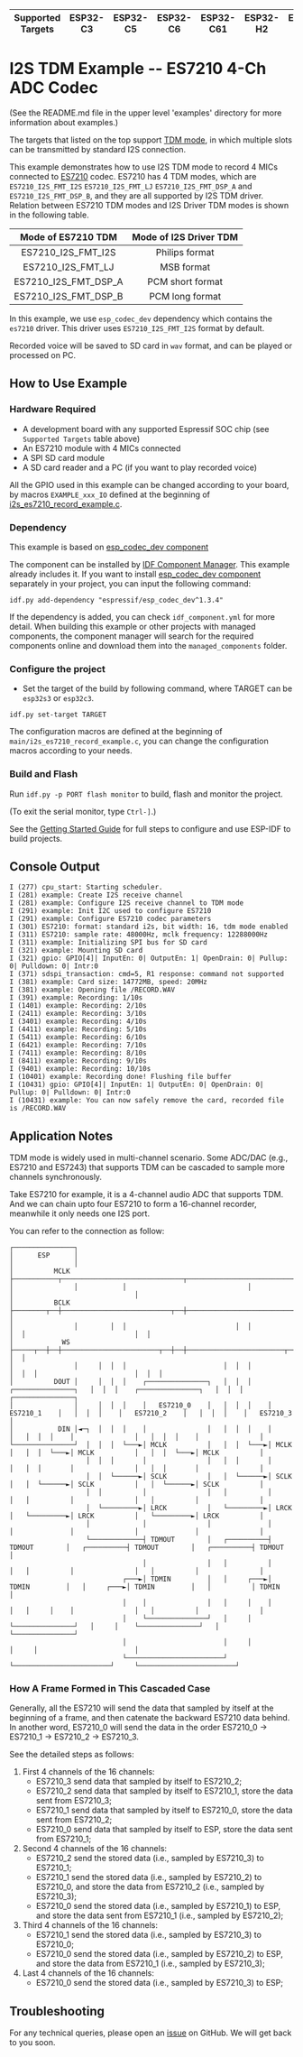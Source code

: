 | Supported Targets | ESP32-C3 | ESP32-C5 | ESP32-C6 | ESP32-C61 | ESP32-H2 | ESP32-H4 | ESP32-P4 | ESP32-S3 |
| ----------------- | -------- | -------- | -------- | --------- | -------- | -------- | -------- | -------- |

# I2S TDM Example -- ES7210 4-Ch ADC Codec

(See the README.md file in the upper level 'examples' directory for more information about examples.)

The targets that listed on the top support [TDM mode](https://docs.espressif.com/projects/esp-idf/en/latest/esp32s3/api-reference/peripherals/i2s.html#tdm-mode), in which multiple slots can be transmitted by standard I2S connection.

This example demonstrates how to use I2S TDM mode to record 4 MICs connected to [ES7210](http://www.everest-semi.com/pdf/ES7210%20PB.pdf) codec. ES7210 has 4 TDM modes, which are `ES7210_I2S_FMT_I2S` `ES7210_I2S_FMT_LJ` `ES7210_I2S_FMT_DSP_A` and `ES7210_I2S_FMT_DSP_B`, and they are all supported by I2S TDM driver. Relation between ES7210 TDM modes and I2S Driver TDM modes is shown in the following table.

|  Mode of ES7210 TDM  | Mode of I2S Driver TDM |
| :------------------: | :--------------------: |
|  ES7210_I2S_FMT_I2S  |     Philips format     |
|  ES7210_I2S_FMT_LJ   |       MSB format       |
| ES7210_I2S_FMT_DSP_A |    PCM short format    |
| ES7210_I2S_FMT_DSP_B |    PCM long format     |

In this example, we use `esp_codec_dev` dependency which contains the `es7210` driver. This driver uses `ES7210_I2S_FMT_I2S` format by default.

Recorded voice will be saved to SD card in `wav` format, and can be played or processed on PC.

## How to Use Example

### Hardware Required

* A development board with any supported Espressif SOC chip (see `Supported Targets` table above)
* An ES7210 module with 4 MICs connected
* A SPI SD card module
* A SD card reader and a PC (if you want to play recorded voice)

All the GPIO used in this example can be changed according to your board, by macros `EXAMPLE_xxx_IO` defined at the beginning of [i2s_es7210_record_example.c](main/i2s_es7210_record_example.c).

### Dependency

This example is based on [esp_codec_dev component](https://components.espressif.com/components/espressif/esp_codec_dev)

The component can be installed by [IDF Component Manager](https://docs.espressif.com/projects/esp-idf/en/latest/esp32/api-guides/tools/idf-component-manager.html). This example already includes it. If you want to install [esp_codec_dev component](https://components.espressif.com/components/espressif/esp_codec_dev) separately in your project, you can input the following command:
```
idf.py add-dependency "espressif/esp_codec_dev^1.3.4"
```

If the dependency is added, you can check `idf_component.yml` for more detail. When building this example or other projects with managed components, the component manager will search for the required components online and download them into the `managed_components` folder.

### Configure the project

* Set the target of the build by following command, where TARGET can be `esp32s3` or `esp32c3`.
```
idf.py set-target TARGET
```

The configuration macros are defined at the beginning of `main/i2s_es7210_record_example.c`, you can change the configuration macros according to your needs.

### Build and Flash

Run `idf.py -p PORT flash monitor` to build, flash and monitor the project.

(To exit the serial monitor, type ``Ctrl-]``.)

See the [Getting Started Guide](https://docs.espressif.com/projects/esp-idf/en/latest/get-started/index.html) for full steps to configure and use ESP-IDF to build projects.

## Console Output

```
I (277) cpu_start: Starting scheduler.
I (281) example: Create I2S receive channel
I (281) example: Configure I2S receive channel to TDM mode
I (291) example: Init I2C used to configure ES7210
I (291) example: Configure ES7210 codec parameters
I (301) ES7210: format: standard i2s, bit width: 16, tdm mode enabled
I (311) ES7210: sample rate: 48000Hz, mclk frequency: 12288000Hz
I (311) example: Initializing SPI bus for SD card
I (321) example: Mounting SD card
I (321) gpio: GPIO[4]| InputEn: 0| OutputEn: 1| OpenDrain: 0| Pullup: 0| Pulldown: 0| Intr:0
I (371) sdspi_transaction: cmd=5, R1 response: command not supported
I (381) example: Card size: 14772MB, speed: 20MHz
I (381) example: Opening file /RECORD.WAV
I (391) example: Recording: 1/10s
I (1401) example: Recording: 2/10s
I (2411) example: Recording: 3/10s
I (3401) example: Recording: 4/10s
I (4411) example: Recording: 5/10s
I (5411) example: Recording: 6/10s
I (6421) example: Recording: 7/10s
I (7411) example: Recording: 8/10s
I (8411) example: Recording: 9/10s
I (9401) example: Recording: 10/10s
I (10401) example: Recording done! Flushing file buffer
I (10431) gpio: GPIO[4]| InputEn: 1| OutputEn: 0| OpenDrain: 0| Pullup: 0| Pulldown: 0| Intr:0
I (10431) example: You can now safely remove the card, recorded file is /RECORD.WAV
```

## Application Notes

TDM mode is widely used in multi-channel scenario. Some ADC/DAC (e.g., ES7210 and ES7243) that supports TDM can be cascaded to sample more channels synchronously.

Take ES7210 for example, it is a 4-channel audio ADC that supports TDM. And we can chain upto four ES7210 to form a 16-channel recorder, meanwhile it only needs one I2S port.

You can refer to the connection as follow:

```
┌───────────────┐
│      ESP      │
│               │
│          MCLK ├───────────┬──────────────────────────────┬──────────────────────────────┬──────────────────────────────┐
│               │           │                              │                              │                              │
│          BCLK ├────────┬──┼───────────────────────────┬──┼───────────────────────────┬──┼───────────────────────────┐  │
│               │        │  │                           │  │                           │  │                           │  │
│            WS ├─────┬──┼──┼────────────────────────┬──┼──┼────────────────────────┬──┼──┼────────────────────────┐  │  │
│               │     │  │  │                        │  │  │                        │  │  │                        │  │  │
│          DOUT │     │  │  │    ┌───────────────┐   │  │  │    ┌───────────────┐   │  │  │    ┌───────────────┐   │  │  │    ┌───────────────┐
│               │     │  │  │    │   ES7210_0    │   │  │  │    │   ES7210_1    │   │  │  │    │   ES7210_2    │   │  │  │    │   ES7210_3    │
│           DIN │◄─┐  │  │  │    │               │   │  │  │    │               │   │  │  │    │               │   │  │  │    │               │
└───────────────┘  │  │  │  └───►│ MCLK          │   │  │  └───►│ MCLK          │   │  │  └───►│ MCLK          │   │  │  └───►│ MCLK          │
                   │  │  │       │               │   │  │       │               │   │  │       │               │   │  │       │               │
                   │  │  └──────►│ SCLK          │   │  └──────►│ SCLK          │   │  └──────►│ SCLK          │   │  └──────►│ SCLK          │
                   │  │          │               │   │          │               │   │          │               │   │          │               │
                   │  └─────────►│ LRCK          │   └─────────►│ LRCK          │   └─────────►│ LRCK          │   └─────────►│ LRCK          │
                   │             │               │              │               │              │               │              │               │
                   └─────────────┤ TDMOUT        │   ┌──────────┤ TDMOUT        │   ┌──────────┤ TDMOUT        │   ┌──────────┤ TDMOUT        │
                                 │               │   │          │               │   │          │               │   │          │               │
                            ┌───►│ TDMIN         │   │     ┌───►│ TDMIN         │   │     ┌───►│ TDMIN         │   │          │ TDMIN         │
                            │    │               │   │     │    │               │   │     │    │               │   │          │               │
                            │    └───────────────┘   │     │    └───────────────┘   │     │    └───────────────┘   │          └───────────────┘
                            │                        │     │                        │     │                        │
                            └────────────────────────┘     └────────────────────────┘     └────────────────────────┘
```

### How A Frame Formed in This Cascaded Case

Generally, all the ES7210 will send the data that sampled by itself at the beginning of a frame, and then catenate the backward ES7210 data behind. In another word, ES7210_0 will send the data in the order ES7210_0 -> ES7210_1 -> ES7210_2 -> ES7210_3.

See the detailed steps as follows:

1. First 4 channels of the 16 channels:
    - ES7210_3 send data that sampled by itself to ES7210_2;
    - ES7210_2 send data that sampled by itself to ES7210_1, store the data sent from ES7210_3;
    - ES7210_1 send data that sampled by itself to ES7210_0, store the data sent from ES7210_2;
    - ES7210_0 send data that sampled by itself to ESP, store the data sent from ES7210_1;
2. Second 4 channels of the 16 channels:
    - ES7210_2 send the stored data (i.e., sampled by ES7210_3) to ES7210_1;
    - ES7210_1 send the stored data (i.e., sampled by ES7210_2) to ES7210_0, and store the data from ES7210_2 (i.e., sampled by ES7210_3);
    - ES7210_0 send the stored data (i.e., sampled by ES7210_1) to ESP, and store the data sent from ES7210_1 (i.e., sampled by ES7210_2);
3. Third 4 channels of the 16 channels:
    - ES7210_1 send the stored data (i.e., sampled by ES7210_3) to ES7210_0;
    - ES7210_0 send the stored data (i.e., sampled by ES7210_2) to ESP, and store the data from ES7210_1 (i.e., sampled by ES7210_3);
4. Last 4 channels of the 16 channels:
    - ES7210_0 send the stored data (i.e., sampled by ES7210_3) to ESP;

## Troubleshooting

For any technical queries, please open an [issue](https://github.com/espressif/esp-idf/issues) on GitHub. We will get back to you soon.
